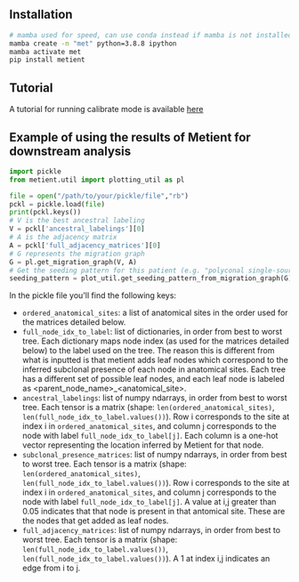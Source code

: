 

## Installation


```bash
# mamba used for speed, can use conda instead if mamba is not installed
mamba create -n "met" python=3.8.8 ipython
mamba activate met
pip install metient
```

## Tutorial
A tutorial for running calibrate mode is available [here](https://github.com/divyakoyy/metient/blob/main/metient_calibrate_tutorial.ipynb)


## Example of using the results of Metient for downstream analysis

```python
import pickle
from metient.util import plotting_util as pl

file = open("/path/to/your/pickle/file","rb")
pckl = pickle.load(file)
print(pckl.keys())
# V is the best ancestral labeling
V = pckl['ancestral_labelings'][0]
# A is the adjacency matrix
A = pckl['full_adjacency_matrices'][0]
# G represents the migration graph
G = pl.get_migration_graph(V, A)
# Get the seeding pattern for this patient (e.g. "polyconal single-source seeding")
seeding_pattern = plot_util.get_seeding_pattern_from_migration_graph(G)
```

In the pickle file you'll find the following keys:
* `ordered_anatomical_sites`: a list of anatomical sites in the order used for the matrices detailed below.
* `full_node_idx_to_label`: list of dictionaries, in order from best to worst tree. Each dictionary maps node index (as used for the matrices detailed below) to the label used on the tree. The reason this is different from what is inputted is that metient adds leaf nodes which correspond to the inferred subclonal presence of each node in anatomical sites. Each tree has a different set of possible leaf nodes, and each leaf node is labeled as <parent_node_name>_<anatomical_site>.
* `ancestral_labelings`: list of numpy ndarrays, in order from best to worst tree. Each tensor is a matrix (shape: `len(ordered_anatomical_sites)`, `len(full_node_idx_to_label.values())`). Row i corresponds to the site at index i in `ordered_anatomical_sites`, and column j corresponds to the node with label `full_node_idx_to_label[j]`. Each column is a one-hot vector representing the location inferred by Metient for that node.
* `subclonal_presence_matrices`: list of numpy ndarrays, in order from best to worst tree. Each tensor is a matrix (shape: `len(ordered_anatomical_sites)`, `len(full_node_idx_to_label.values())`). Row i corresponds to the site at index i in `ordered_anatomical_sites`, and column j corresponds to the node with label `full_node_idx_to_label[j]`. A value at i,j greater than 0.05 indicates that that node is present in that antomical site. These are the nodes that get added as leaf nodes.
* `full_adjacency_matrices`: list of numpy ndarrays, in order from best to worst tree. Each tensor is a matrix (shape: `len(full_node_idx_to_label.values())`, `len(full_node_idx_to_label.values())`). A 1 at index i,j indicates an edge from i to j.
